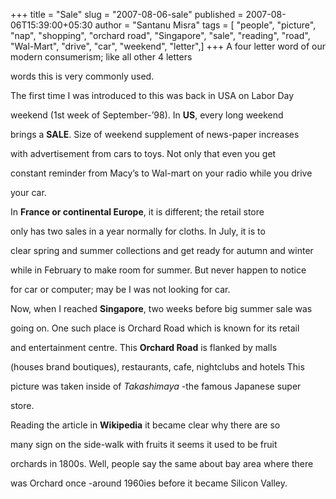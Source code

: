 +++
title = "Sale"
slug = "2007-08-06-sale"
published = 2007-08-06T15:39:00+05:30
author = "Santanu Misra"
tags = [ "people", "picture", "nap", "shopping", "orchard road", "Singapore", "sale", "reading", "road", "Wal-Mart", "drive", "car", "weekend", "letter",]
+++
A four letter word of our modern consumerism; like all other 4 letters
words this is very commonly used.

The first time I was introduced to this was back in USA on Labor Day
weekend (1st week of September-’98). In **US**, every long weekend
brings a **SALE**. Size of weekend supplement of news-paper increases
with advertisement from cars to toys. Not only that even you get
constant reminder from Macy’s to Wal-mart on your radio while you drive
your car.

In **France or continental Europe**, it is different; the retail store
only has two sales in a year normally for cloths. In July, it is to
clear spring and summer collections and get ready for autumn and winter
while in February to make room for summer. But never happen to notice
for car or computer; may be I was not looking for car.

Now, when I reached **Singapore**, two weeks before big summer sale was
going on. One such place is Orchard Road which is known for its retail
and entertainment centre. This **Orchard Road** is flanked by malls
(houses brand boutiques), restaurants, cafe, nightclubs and hotels This
picture was taken inside of *Takashimaya* -the famous Japanese super
store.

  

Reading the article in **Wikipedia** it became clear why there are so
many sign on the side-walk with fruits it seems it used to be fruit
orchards in 1800s. Well, people say the same about bay area where there
was Orchard once -around 1960ies before it became Silicon Valley.
